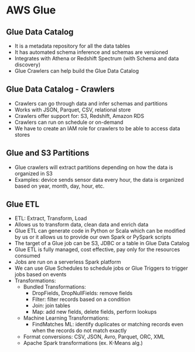 # AWS Glue

## Glue Data Catalog

- It is a metadata repository for all the data tables
- It has automated schema inference and schemas are versioned
- Integrates with Athena or Redshift Spectrum (with Schema and data discovery)
- Glue Crawlers can help build the Glue Data Catalog

## Glue Data Catalog - Crawlers

- Crawlers can go through data and infer schemas and partitions
- Works with JSON, Parquet, CSV, relational store
- Crawlers offer support for: S3, Redshift, Amazon RDS
- Crawlers can run on schedule or on-demand
- We have to create an IAM role for crawlers to be able to access data stores

## Glue and S3 Partitions

- Glue crawlers will extract partitions depending on how the data is organized in S3
- Examples: device sends sensor data every hour, the data is organized based on year, month, day, hour, etc.

## Glue ETL

- ETL: Extract, Transform, Load
- Allows us to transform data, clean data and enrich data
- Glue ETL can generate code in Python or Scala which can be modified by us or it allows us to provide our own Spark or PySpark scripts
- The target of a Glue job can be S3, JDBC or a table in Glue Data Catalog
- Glue ETL is fully managed, cost effective, pay only for the resources consumed
- Jobs are run on a serverless Spark platform
- We can use Glue Schedules to schedule jobs or Glue Triggers to trigger jobs based on events
- Transformations:
    - Bundled Transformations:
        - DropFields, DropNullFields: remove fields
        - Filter: filter records based on a condition
        - Join: join tables
        - Map: add new fields, delete fields, perform lookups
    - Machine Learning Transformations:
        - FindMatches ML: identify duplicates or matching records even when the records do not match exactly
    - Format conversions: CSV, JSON, Avro, Parquet, ORC, XML
    - Apache Spark transformations (ex. K-Means alg.)